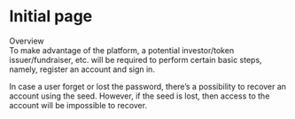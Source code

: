 # Initial page

Overview   
To make advantage of the platform, a potential investor/token issuer/fundraiser, etc. will be required to perform certain basic steps, namely, register an account and sign in.

In case a user forget or lost the password, there’s a possibility to recover an account using the seed. However, if the seed is lost, then access to the account will be impossible to recover.

